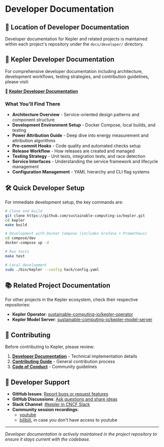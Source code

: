 # Developer Documentation

## 📍 Location of Developer Documentation

Developer documentation for Kepler and related projects is maintained within
each project's repository under the `docs/developer/` directory.

## 🔗 Kepler Developer Documentation

For comprehensive developer documentation including architecture, development
workflows, testing strategies, and contribution guidelines, please visit:

**🚀 [Kepler Developer Documentation](https://github.com/sustainable-computing-io/kepler/tree/main/docs/developer)**

### What You'll Find There

- **Architecture Overview** - Service-oriented design patterns and component structure
- **Development Environment Setup** - Docker Compose, local builds, and testing
- **Power Attribution Guide** - Deep dive into energy measurement and attribution algorithms
- **Pre-commit Hooks** - Code quality and automated checks setup
- **Release Workflow** - How releases are created and managed
- **Testing Strategy** - Unit tests, integration tests, and race detection
- **Service Interfaces** - Understanding the service framework and lifecycle management
- **Configuration Management** - YAML hierarchy and CLI flag systems

## 🛠️ Quick Developer Setup

For immediate development setup, the key commands are:

```bash
# Clone and build
git clone https://github.com/sustainable-computing-io/kepler.git
cd kepler
make build

# Development with Docker Compose (includes Grafana + Prometheus)
cd compose/dev
docker-compose up -d

# Run tests
make test

# Local development
sudo ./bin/kepler --config hack/config.yaml
```

## 📚 Related Project Documentation

For other projects in the Kepler ecosystem, check their respective repositories:

- **Kepler Operator**: [sustainable-computing-io/kepler-operator](https://github.com/sustainable-computing-io/kepler-operator)
- **Kepler Model Server**: [sustainable-computing-io/kepler-model-server](https://github.com/sustainable-computing-io/kepler-model-server)

## 🤝 Contributing

Before contributing to Kepler, please review:

1. **[Developer Documentation](https://github.com/sustainable-computing-io/kepler/tree/main/docs/developer)** - Technical implementation details
2. **[Contributing Guide](../../project/contributing.md)** - General contribution process
3. **[Code of Conduct](https://github.com/sustainable-computing-io/kepler/blob/main/CODE_OF_CONDUCT.md)** - Community guidelines

## 💬 Developer Support

- **GitHub Issues**: [Report bugs or request features](https://github.com/sustainable-computing-io/kepler/issues)
- **GitHub Discussions**: [Ask questions and share ideas](https://github.com/sustainable-computing-io/kepler/discussions)
- **Slack Channel**: [#kepler in CNCF Slack](https://cloud-native.slack.com/archives/C06HYDN4A01)
- **Community session recordings**:
  - [youtube](https://youtube.com/playlist?list=PL8-Q56LqwwAjox1MSt8VzviKO-PBD4zue&si=pJhOwkatydv3-c1t)
  - [bilibili](https://space.bilibili.com/276546/lists/2476604), in case you don't have access to youtube

---

*Developer documentation is actively maintained in the project repository to ensure it stays current with the codebase.*
